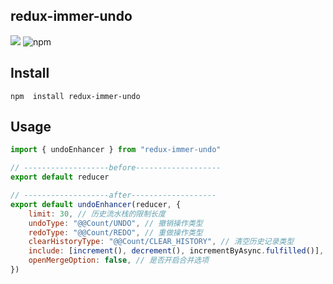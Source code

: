 ## redux-immer-undo

![](https://img.shields.io/badge/DuoR-%E5%88%9D%E6%9D%A5%E4%B9%8D%E5%88%B0-%238c37db)
![npm](https://img.shields.io/npm/v/redux-immer-undo)

## Install

````
npm  install redux-immer-undo
````



## Usage

```js
import { undoEnhancer } from "redux-immer-undo"

// -------------------before-------------------
export default reducer

// -------------------after-------------------
export default undoEnhancer(reducer, {
    limit: 30, // 历史流水栈的限制长度
    undoType: "@@Count/UNDO", // 撤销操作类型
    redoType: "@@Count/REDO", // 重做操作类型
    clearHistoryType: "@@Count/CLEAR_HISTORY", // 清空历史记录类型
    include: [increment(), decrement(), incrementByAsync.fulfilled()], // 需要参与历史记录的action类型
    openMergeOption: false, // 是否开启合并选项
})
```
